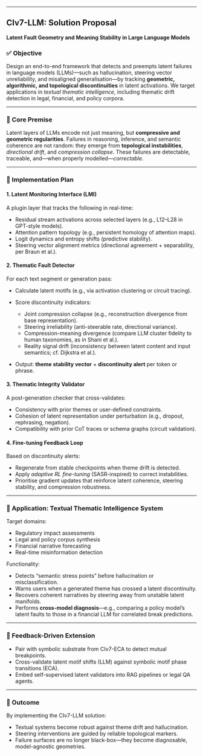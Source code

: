 
---

## **CIv7-LLM: Solution Proposal**

**Latent Fault Geometry and Meaning Stability in Large Language Models**

### ✅ Objective

Design an end-to-end framework that detects and preempts latent failures in language models (LLMs)—such as hallucination, steering vector unreliability, and misaligned generalisation—by tracking **geometric, algorithmic, and topological discontinuities** in latent activations. We target applications in *textual thematic intelligence*, including thematic drift detection in legal, financial, and policy corpora.

---

### 🧠 Core Premise

Latent layers of LLMs encode not just meaning, but **compressive and geometric regularities**. Failures in reasoning, inference, and semantic coherence are not random: they emerge from **topological instabilities**, *directional drift*, and *compression collapse*. These failures are detectable, traceable, and—when properly modelled—*correctable*.

---

### 🔧 Implementation Plan

#### **1. Latent Monitoring Interface (LMI)**

A plugin layer that tracks the following in real-time:

* Residual stream activations across selected layers (e.g., L12–L28 in GPT-style models).
* Attention pattern topology (e.g., persistent homology of attention maps).
* Logit dynamics and entropy shifts (predictive stability).
* Steering vector alignment metrics (directional agreement + separability, per Braun et al.).

#### **2. Thematic Fault Detector**

For each text segment or generation pass:

* Calculate latent motifs (e.g., via activation clustering or circuit tracing).
* Score discontinuity indicators:

  * Joint compression collapse (e.g., reconstruction divergence from base representation).
  * Steering irreliability (anti-steerable rate, directional variance).
  * Compression-meaning divergence (compare LLM cluster fidelity to human taxonomies, as in Shani et al.).
  * Reality signal drift (inconsistency between latent content and input semantics; cf. Dijkstra et al.).
* Output: **theme stability vector** + **discontinuity alert** per token or phrase.

#### **3. Thematic Integrity Validator**

A post-generation checker that cross-validates:

* Consistency with prior themes or user-defined constraints.
* Cohesion of latent representation under perturbation (e.g., dropout, rephrasing, negation).
* Compatibility with prior CoT traces or schema graphs (circuit validation).

#### **4. Fine-tuning Feedback Loop**

Based on discontinuity alerts:

* Regenerate from stable checkpoints when theme drift is detected.
* Apply *adaptive RL fine-tuning* (SASR-inspired) to correct instabilities.
* Prioritise gradient updates that reinforce latent coherence, steering stability, and compression robustness.

---

### 🧭 Application: Textual Thematic Intelligence System

Target domains:

* Regulatory impact assessments
* Legal and policy corpus synthesis
* Financial narrative forecasting
* Real-time misinformation detection

Functionality:

* Detects “semantic stress points” before hallucination or misclassification.
* Warns users when a generated theme has crossed a latent discontinuity.
* Recovers coherent narratives by steering away from unstable latent manifolds.
* Performs **cross-model diagnosis**—e.g., comparing a policy model’s latent faults to those in a financial LLM for correlated break predictions.

---

### 🔁 Feedback-Driven Extension

* Pair with symbolic substrate from CIv7-ECA to detect mutual breakpoints.
* Cross-validate latent motif shifts (LLM) against symbolic motif phase transitions (ECA).
* Embed self-supervised latent validators into RAG pipelines or legal QA agents.

---

### 🚨 Outcome

By implementing the CIv7-LLM solution:

* Textual systems become robust against theme drift and hallucination.
* Steering interventions are guided by reliable topological markers.
* Failure surfaces are no longer black-box—they become diagnosable, model-agnostic geometries.


